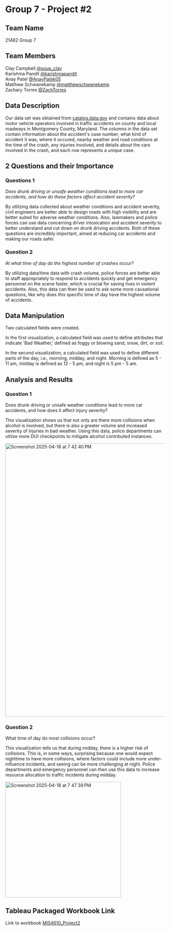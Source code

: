 # Group 7 - Project #2
## Team Name
21482 Group 7
## Team Members
Clay Campbell [@soup_clay](https://github.com/soup-clay)\
Karishma Pandit [@karishmapandit](https://github.com/karishmapandit)\
Anay Patel [@AnayPatek05](https://github.com/AnayPatek05)\
Matthew Schwanekamp [@matthewschwanekamp](https://github.com/matthewschwanekamp)\
Zachary Torres [@ZachTorres](https://github.com/ZachTorres)
## Data Description
Our data set was obtained from [catalog.data.gov](https://catalog.data.gov/dataset/crash-reporting-drivers-data) and contains data about motor vehicle operators involved in traffic accidents on county and local roadways in Montgomery County, Maryland. The columns in the data set contain information about the accident's case number, what kind of accident it was, where it occured, nearby weather and road conditions at the time of the crash, any injuries involved, and details about the cars involved in the crash, and each row represents a unique case.
## 2 Questions and their Importance
### Questions 1
*Does drunk driving or unsafe weather conditions lead to more car accidents, and how do these factors affect accident severity?*

By utilizing data collected about weather conditions and accident severity, civil engineers are better able to design roads with high visibility and are better suited for adverse weather conditions. Also, lawmakers and police forces can use data concerning driver intoxication and accident severity to better understand and cut down on drunk driving accidents. Both of these questions are incredibly important, aimed at reducing car accidents and making our roads safer.
### Question 2
*At what time of day do the highest number of crashes occur?*

By utilizing data/time data with crash volume, police forces are better able to staff appropriately to respond to accidents quickly and get emergency personnel on the scene faster, which is crucial for saving lives in violent accidents. Also, this data can then be used to ask some more causational questions, like why does *this* specific time of day have the highest volume of accidents.
## Data Manipulation
Two calculated fields were created.

In the first visualization, a calculated field was used to define attributes that indicate 'Bad Weather,' defined as foggy or blowing sand, snow, dirt, or soil.

In the second visualization, a calculated field was used to define different parts of the day, i.e., morning, midday, and night. Morning is defined as 5 - 11 am, midday is defined as 12 - 5 pm, and night is 5 pm - 5 am.

## Analysis and Results
### Question 1
Does drunk driving or unsafe weather conditions lead to more car accidents, and how does it affect injury severity?

This visualization shows us that not only are there more collisions when alcohol is involved, but there is also a greater volume and increased severity of injuries in bad weather. Using this data, police departments can utilize more DUI checkpoints to mitigate alcohol contributed instances.

<img width="864" alt="Screenshot 2025-04-18 at 7 42 40 PM" src="https://github.com/user-attachments/assets/d1e452fd-0850-4543-bc2a-7b589442d6ac" />

### Question 2
What time of day do most collisions occur?

This visualization tells us that during midday, there is a higher risk of collisions. This is, in some ways, surprising because one would expect nighttime to have more collisions, where factors could include more under-influence incidents, and seeing can be more challenging at night. Police departments and emergency personnel can then use this data to increase resource allocation to traffic incidents during midday.

<img width="365" alt="Screenshot 2025-04-18 at 7 47 39 PM" src="https://github.com/user-attachments/assets/8b7fba02-e8ed-47bb-85ee-4cb71cefa10a" />

## Tableau Packaged Workbook Link
Link to workbook [MIS4610_Project2]([https://github.com/matthewschwanekamp/TWBFile](https://github.com/matthewschwanekamp/Project2_4610_TWBX/tree/main))
